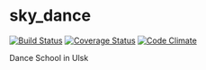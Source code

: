 sky_dance
=========

[![Build Status](https://travis-ci.org/kalashnikovisme/sky_dance.png?branch=feature_teachers)](https://travis-ci.org/kalashnikovisme/sky_dance) [![Coverage Status](https://coveralls.io/repos/kalashnikovisme/sky_dance/badge.png?branch=feature_teachers)](https://coveralls.io/r/kalashnikovisme/sky_dance?branch=feature_teachers) [![Code Climate](https://codeclimate.com/github/kalashnikovisme/sky_dance.png)](https://codeclimate.com/github/kalashnikovisme/sky_dance)

Dance School in Ulsk
